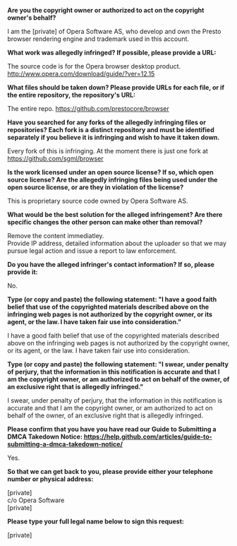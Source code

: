 **Are you the copyright owner or authorized to act on the copyright owner's behalf?**

I am the [private] of Opera Software AS, who develop and own the Presto browser rendering engine and trademark used in this account.

**What work was allegedly infringed? If possible, please provide a URL:**

The source code is for the Opera browser desktop product.  
http://www.opera.com/download/guide/?ver=12.15

**What files should be taken down? Please provide URLs for each file, or if the entire repository, the repository's URL:**

The entire repo.
https://github.com/prestocore/browser

**Have you searched for any forks of the allegedly infringing files or repositories? Each fork is a distinct repository and must be identified separately if you believe it is infringing and wish to have it taken down.**

Every fork of this is infringing. At the moment there is just one fork at
https://github.com/sgml/browser

**Is the work licensed under an open source license? If so, which open source license? Are the allegedly infringing files being used under the open source license, or are they in violation of the license?**

This is proprietary source code owned by Opera Software AS.

**What would be the best solution for the alleged infringement? Are there specific changes the other person can make other than removal?**

Remove the content immediatley.  
Provide IP address, detailed information about the uploader so that we may pursue legal action and issue a report to law enforcement.

**Do you have the alleged infringer's contact information? If so, please provide it:**

No.

**Type (or copy and paste) the following statement: "I have a good faith belief that use of the copyrighted materials described above on the infringing web pages is not authorized by the copyright owner, or its agent, or the law. I have taken fair use into consideration."**

I have a good faith belief that use of the copyrighted materials described above on the infringing web pages is not authorized by the copyright owner, or its agent, or the law. I have taken fair use into consideration.

**Type (or copy and paste) the following statement: "I swear, under penalty of perjury, that the information in this notification is accurate and that I am the copyright owner, or am authorized to act on behalf of the owner, of an exclusive right that is allegedly infringed."**

I swear, under penalty of perjury, that the information in this notification is accurate and that I am the copyright owner, or am authorized to act on behalf of the owner, of an exclusive right that is allegedly infringed.

**Please confirm that you have you have read our Guide to Submitting a DMCA Takedown Notice: https://help.github.com/articles/guide-to-submitting-a-dmca-takedown-notice/**

Yes.

**So that we can get back to you, please provide either your telephone number or physical address:**

[private]  
c/o Opera Software  
[private]

**Please type your full legal name below to sign this request:**

[private]
